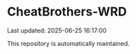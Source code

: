 # CheatBrothers-WRD

Last updated: 2025-06-25 16:17:00

This repository is automatically maintained.
